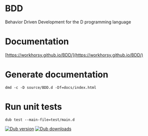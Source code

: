 # BDD
Behavior Driven Development for the D programming language

# Documentation

[https://workhorsy.github.io/BDD/](https://workhorsy.github.io/BDD/)

# Generate documentation

```
dmd -c -D source/BDD.d -Df=docs/index.html
```

# Run unit tests

```
dub test --main-file=test/main.d
```

[![Dub version](https://img.shields.io/dub/v/bdd.svg)](https://code.dlang.org/packages/bdd)
[![Dub downloads](https://img.shields.io/dub/dt/bdd.svg)](https://code.dlang.org/packages/bdd)
